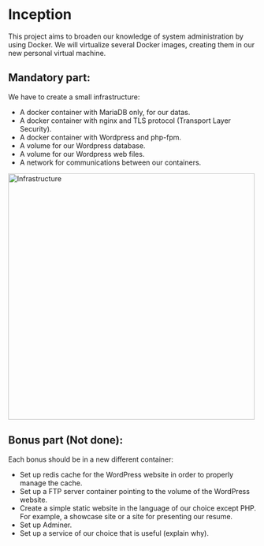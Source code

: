 # Inception
This project aims to broaden our knowledge of system administration by using Docker.
We will virtualize several Docker images, creating them in our new personal virtual
machine.

## Mandatory part:
We have to create a small infrastructure:
- A docker container with MariaDB only, for our datas.
- A docker container with nginx and TLS protocol (Transport Layer Security).
- A docker container with Wordpress and php-fpm.
- A volume for our Wordpress database.
- A volume for our Wordpress web files.
- A network for communications between our containers.

<img width=500 alt="Infrastructure" src="https://github.com/tang1304/42-Inception/assets/99353945/ebf9bf94-d14e-4783-a314-e1bb33beb6bb)">

## Bonus part (Not done):

Each bonus should be in a new different container:
- Set up redis cache for the WordPress website in order to properly manage the cache.
- Set up a FTP server container pointing to the volume of the WordPress website.
- Create a simple static website in the language of our choice except PHP. For example, a showcase site or a site for presenting our resume.
- Set up Adminer.
- Set up a service of our choice that is useful (explain why).
